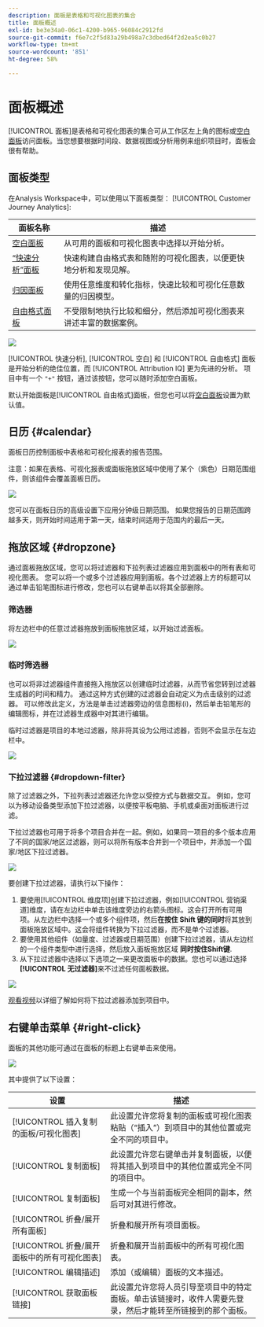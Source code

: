 ```yaml
---
description: 面板是表格和可视化图表的集合
title: 面板概述
exl-id: be3e34a0-06c1-4200-b965-96084c2912fd
source-git-commit: f6e7c2f5d83a29b498a7c3dbed64f2d2ea5c0b27
workflow-type: tm+mt
source-wordcount: '851'
ht-degree: 58%

---
```


# 面板概述

[!UICONTROL 面板]是表格和可视化图表的集合可从工作区左上角的图标或[空白面板](/help/analysis-workspace/c-panels/blank-panel.md)访问面板。当您想要根据时间段、数据视图或分析用例来组织项目时，面板会很有帮助。

## 面板类型

在Analysis Workspace中，可以使用以下面板类型： [!UICONTROL Customer Journey Analytics]:

| 面板名称 | 描述 |
| --- | --- |
| [空白面板](/help/analysis-workspace/c-panels/blank-panel.md) | 从可用的面板和可视化图表中选择以开始分析。 |
| [“快速分析”面板](quickinsight.md) | 快速构建自由格式表和随附的可视化图表，以便更快地分析和发现见解。 |
| [归因面板](attribution.md) | 使用任意维度和转化指标，快速比较和可视化任意数量的归因模型。 |
| [自由格式面板](freeform-panel.md) | 不受限制地执行比较和细分，然后添加可视化图表来讲述丰富的数据案例。 |

![](assets/panel-overview.png)

[!UICONTROL 快速分析], [!UICONTROL 空白] 和 [!UICONTROL 自由格式] 面板是开始分析的绝佳位置，而 [!UICONTROL Attribution IQ] 更为先进的分析。 项目中有一个 `"+"` 按钮，通过该按钮，您可以随时添加空白面板。

默认开始面板是[!UICONTROL 自由格式]面板，但您也可以将[空白面板](/help/analysis-workspace/c-panels/blank-panel.md)设置为默认值。

## 日历 {#calendar}

面板日历控制面板中表格和可视化报表的报告范围。

注意：如果在表格、可视化报表或面板拖放区域中使用了某个（紫色）日期范围组件，则该组件会覆盖面板日历。

![](assets/panel-calendar.png)

您可以在面板日历的高级设置下应用分钟级日期范围。 如果您报告的日期范围跨越多天，则开始时间适用于第一天，结束时间适用于范围内的最后一天。

## 拖放区域 {#dropzone}

通过面板拖放区域，您可以将过滤器和下拉列表过滤器应用到面板中的所有表和可视化图表。 您可以将一个或多个过滤器应用到面板。各个过滤器上方的标题可以通过单击铅笔图标进行修改，您也可以右键单击以将其全部删除。

### 筛选器

将左边栏中的任意过滤器拖放到面板拖放区域，以开始过滤面板。

![](assets/segment-filter.png)

### 临时筛选器

也可以将非过滤器组件直接拖入拖放区以创建临时过滤器，从而节省您转到过滤器生成器的时间和精力。 通过这种方式创建的过滤器会自动定义为点击级别的过滤器。 可以修改此定义，方法是单击过滤器旁边的信息图标(i)，然后单击铅笔形的编辑图标，并在过滤器生成器中对其进行编辑。

临时过滤器是项目的本地过滤器，除非将其设为公用过滤器，否则不会显示在左边栏中。

![](assets/adhoc-segment-filter.png)

### 下拉过滤器 {#dropdown-filter}

除了过滤器之外，下拉列表过滤器还允许您以受控方式与数据交互。 例如，您可以为移动设备类型添加下拉过滤器，以便按平板电脑、手机或桌面对面板进行过滤。

下拉过滤器也可用于将多个项目合并在一起。例如，如果同一项目的多个版本应用了不同的国家/地区过滤器，则可以将所有版本合并到一个项目中，并添加一个国家/地区下拉过滤器。

![](assets/dropdown-filter-intro.png)

要创建下拉过滤器，请执行以下操作：

1. 要使用[!UICONTROL 维度项]创建下拉过滤器，例如[!UICONTROL 营销渠道]维度，请在左边栏中单击该维度旁边的右箭头图标。这会打开所有可用项。从左边栏中选择一个或多个组件项，然后&#x200B;**在按住 Shift 键的同时**&#x200B;将其放到面板拖放区域中。这会将组件转换为下拉过滤器，而不是单个过滤器。
1. 要使用其他组件（如量度、过滤器或日期范围）创建下拉过滤器，请从左边栏的一个组件类型中进行选择，然后放入面板拖放区域 **同时按住Shift键**.
1. 从下拉过滤器中选择以下选项之一来更改面板中的数据。您也可以通过选择&#x200B;**[!UICONTROL 无过滤器]**&#x200B;来不过滤任何面板数据。

![](assets/create-dropdown.png)

[观看视频](https://experienceleague.adobe.com/docs/analytics-learn/tutorials/analysis-workspace/using-panels/using-panels-to-organize-your-analysis-workspace-projects.html?lang=zh-Hans)以详细了解如何将下拉过滤器添加到项目中。

## 右键单击菜单 {#right-click}

面板的其他功能可通过在面板的标题上右键单击来使用。

![](assets/right-click-menu.png)

其中提供了以下设置：

| 设置 | 描述 |
| --- | --- |
| [!UICONTROL 插入复制的面板/可视化图表] | 此设置允许您将复制的面板或可视化图表粘贴（“插入”）到项目中的其他位置或完全不同的项目中。 |
| [!UICONTROL 复制面板] | 此设置允许您右键单击并复制面板，以便将其插入到项目中的其他位置或完全不同的项目中。 |
| [!UICONTROL 复制面板] | 生成一个与当前面板完全相同的副本，然后可对其进行修改。 |
| [!UICONTROL 折叠/展开所有面板] | 折叠和展开所有项目面板。 |
| [!UICONTROL 折叠/展开面板中的所有可视化图表] | 折叠和展开当前面板中的所有可视化图表。 |
| [!UICONTROL 编辑描述] | 添加（或编辑）面板的文本描述。 |
| [!UICONTROL 获取面板链接] | 此设置允许您将人员引导至项目中的特定面板。单击该链接时，收件人需要先登录，然后才能转至所链接到的那个面板。 |
